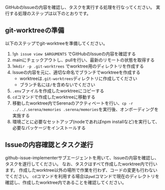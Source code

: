 GitHubのIssueの内容を確認し、タスクを実行する処理を行なってください。
実行する処理のステップは以下のとおりです。

## git-worktreeの準備
以下のステップでgit-worktreeを準備してください。

1. !`gh issue view $ARGUMENTS` でGitHubのIssueの内容を確認する
2. mainにチェックアウトし、pullを行い、最新のリモートの状態を取得する
3. !`mkdir -p .git-worktrees` でworktree用のディレクトリを作成する
4. Issueの内容を元に、適切な命名でブランチでworktreeを作成する
    - worktreeは`.git-worktrees`ディレクトリに作成してください
    - ブランチ名には`/`を含めないでください
5. `.env`ファイルを作成したworktreeにコピーする
6. `cd`コマンドで作成したworktreeに移動する
7. 移動したworktree内でSerenaのアクティベートを行い、`cp -r ../../.serena/memories .serena/memories`を実行後、オンボーディングを実施する
8. 環境ごとに必要なセットアップ(nodeであればnpm installなど)を実行して、必要なパッケージをインストールする

## Issueの内容確認とタスク遂行
github-issue-implementerサブエージェントを用いて、Issueの内容を確認し、タスクを遂行してください。
なお、タスクはすべて作成したworktree内で行います。
作成したworktree以外の場所で作業を行わず、コードの変更も行わないでください。
`cd`コマンドを利用する場合は`pwd`コマンドで現在のディレクトリを確認し、作成したworktree内であることを確認してください。
